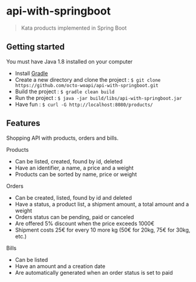 # api-with-springboot
> Kata products implemented in Spring Boot

## Getting started

  You must have Java 1.8 installed on your computer
  
 - Install [Gradle](https://gradle.org/install/)   
 - Create a new directory and clone the project : ```$ git clone https://github.com/octo-woapi/api-with-springboot.git```
 - Build the project : ```$ gradle clean build```
 - Run the project : ```$ java -jar build/libs/api-with-springboot.jar```
 - Have fun : ```$ curl -G http://localhost:8080/products/ ```

## Features

Shopping API with products, orders and bills.

Products
  * Can be listed, created, found by id, deleted
  * Have an identifier, a name, a price and a weight
  * Products can be sorted by name, price or weight

Orders
  * Can be created, listed, found by id and deleted
  * Have a status, a product list, a shipment amount, a total amount and a weight
  * Orders status can be pending, paid or canceled
  * Are offered 5% discount when the price exceeds 1000€
  * Shipment costs 25€ for every 10 more kg (50€ for 20kg, 75€ for 30kg, etc.)

Bills
  * Can be listed
  * Have an amount and a creation date
  * Are automatically generated when an order status is set to paid

